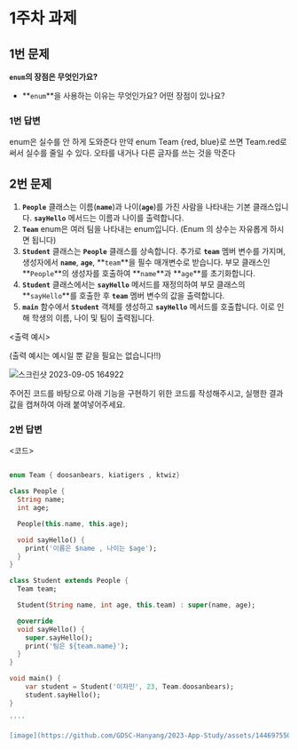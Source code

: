 # 1주차 과제

## 1번 문제

**`enum`의 장점은 무엇인가요?**

- **`enum`**을 사용하는 이유는 무엇인가요? 어떤 장점이 있나요?

### 1번 답변

enum은 실수를 안 하게 도와준다
만약 enum Team {red, blue}로 쓰면 Team.red로 써서 실수를 줄일 수 있다. 오타를 내거나 다른 글자를 쓰는 것을 막준다

## 2번 문제

1. **`People`** 클래스는 이름(**`name`**)과 나이(**`age`**)를 가진 사람을 나타내는 기본 클래스입니다. **`sayHello`** 메서드는 이름과 나이를 출력합니다.
2. **`Team`** enum은 여러 팀을 나타내는 enum입니다. (Enum 의 상수는 자유롭게 하시면 됩니다)
3. **`Student`** 클래스는 **`People`** 클래스를 상속합니다. 추가로 **`team`** 멤버 변수를 가지며, 생성자에서 **`name`**, **`age`**, **`team`**을 필수 매개변수로 받습니다. 부모 클래스인 **`People`**의 생성자를 호출하여 **`name`**과 **`age`**를 초기화합니다.
4. **`Student`** 클래스에서는 **`sayHello`** 메서드를 재정의하여 부모 클래스의 **`sayHello`**를 호출한 후 **`team`** 멤버 변수의 값을 출력합니다.
5. **`main`** 함수에서 **`Student`** 객체를 생성하고 **`sayHello`** 메서드를 호출합니다. 이로 인해 학생의 이름, 나이 및 팀이 출력됩니다.

<출력 예시>

(출력 예시는 예시일 뿐 같을 필요는 없습니다!!)

![스크린샷 2023-09-05 164922](https://github.com/GDSC-Hanyang/2023-App-Study/assets/43240607/f2097263-23ea-4345-8ae9-b18a3df74516)


주어진 코드를 바탕으로 아래 기능을 구현하기 위한 코드를 작성해주시고, 실행한 결과값을 캡쳐하여 아래 붙여넣어주세요.


### 2번 답변

<코드>
```dart

enum Team { doosanbears, kiatigers , ktwiz}

class People {
  String name;
  int age;

  People(this.name, this.age);

  void sayHello() {
    print('이름은 $name , 나이는 $age');
  }
}

class Student extends People {
  Team team;

  Student(String name, int age, this.team) : super(name, age);

  @override
  void sayHello() {
    super.sayHello();
    print('팀은 ${team.name}');
  }
}

void main() {
    var student = Student('이차민', 23, Team.doosanbears);
    student.sayHello();
}

''''

[image](https://github.com/GDSC-Hanyang/2023-App-Study/assets/144697550/a7a6cc93-5f0b-40b6-ba01-06a9edc46a7e)
